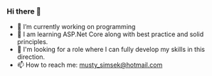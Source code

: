 ### Hi there 👋

- 🔭 I’m currently working on programming
- 🌱 I am learning ASP.Net Core along with best practice and solid principles.
- 🤔 I'm looking for a role where I can fully develop my skills in this direction.
- 📫 How to reach me: musty_simsek@hotmail.com
